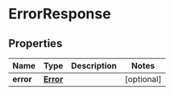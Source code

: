 
# ErrorResponse

## Properties
Name | Type | Description | Notes
------------ | ------------- | ------------- | -------------
**error** | [**Error**](Error.md) |  |  [optional]



